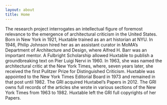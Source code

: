 ```yaml
---
layout: about
title: Home
---
```


The research project interrogates an intellectual figure of foremost relevance to the emergence of architectural criticism in the United States. Born in New York in 1921, Huxtable trained as an art historian at NYU. In 1946, Philip Johnson hired her as an assistant curator in MoMA’s Department of Architecture and Design, where Alfred H. Barr was an important mentor. A Fulbright Scholarship allowed Huxtable to publish a groundbreaking text on Pier Luigi Nervi in 1960. In 1963, she was named the architectural critic at the New York Times, where, seven years later, she received the first Pulitzer Prize for Distinguished Criticism. Huxtable was appointed to the New York Times Editorial Board in 1973 and remained in that post until 1982. The GRI acquired Huxtabel’s Papers in 2012. The GRI owns full records of the articles she wrote in various sections of the New York Times from 1963 to 1982. Huxtable left the GRI full copyrights of her Papers.     